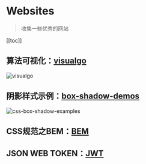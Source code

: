 # Websites

> 收集一些优秀的网站

[[toc]]

## 算法可视化：[visualgo](https://visualgo.net/zh)

![visualgo](/assets/imgs/visualgo.jpg)

## 阴影样式示例：[box-shadow-demos](https://getcssscan.com/css-box-shadow-examples)

![css-box-shadow-examples](/assets/imgs/css-box-shadow-examples.jpg)

## CSS规范之BEM：[BEM](https://bemcss.com/)

## JSON WEB TOKEN：[JWT](https://jwt.io/)
